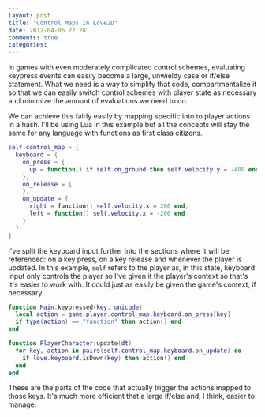 ```yaml
---
layout: post
title: "Control Maps in Love2D"
date: 2012-04-06 22:28
comments: true
categories: 
---
```

In games with even moderately complicated control schemes, evaluating keypress events can easily become a large, unwieldy case or if/else statement. What we need is a way to simplify that code, compartmentalize it so that we can easily switch control schemes with player state as necessary and minimize the amount of evaluations we need to do.
<!-- more -->

We can achieve this fairly easily by mapping specific into to player actions in a hash. I'll be using Lua in this example but all the concepts will stay the same for any language with functions as first class citizens.

```lua
self.control_map = {
  keyboard = {
    on_press = {
      up = function() if self.on_ground then self.velocity.y = -400 end end
    },
    on_release = {
    },
    on_update = {
      right = function() self.velocity.x = 200 end,
      left = function() self.velocity.x = -200 end
    }
  }
}
```

I've split the keyboard input further into the sections where it will be referenced: on a key press, on a key release and whenever the player is updated. In this example, `self` refers to the player as, in this state, keyboard input only controls the player so I've given it the player's context so that's it's easier to work with. It could just as easily be given the game's context, if necessary.

```lua
function Main.keypressed(key, unicode)
  local action = game.player.control_map.keyboard.on_press[key]
  if type(action) == "function" then action() end
end

function PlayerCharacter:update(dt)
  for key, action in pairs(self.control_map.keyboard.on_update) do
    if love.keyboard.isDown(key) then action() end
  end
end
```

These are the parts of the code that actually trigger the actions mapped to those keys. It's much more efficient that a large if/else and, I think, easier to manage.
